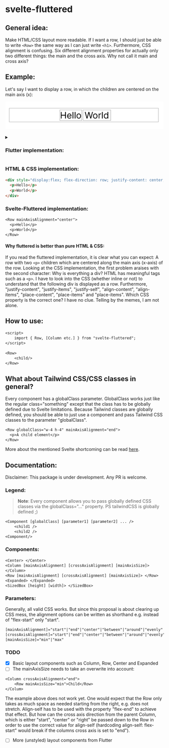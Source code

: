 # svelte-fluttered

## General idea:
Make HTML/CSS layout more readable. If I want a row, I should just be able to write `<Row>` the same way as I can just write `<h1>`. Furthermore, CSS alignment is confusing. Six different alignment properties for actually only two different things: the main and the cross axis. Why not call it main and cross axis?  

## Example:
Let's say I want to display a row, in which the children are centered on the main axis (x): 

![](https://github.com/samuelstroschein/svelte-fluttered/blob/main/row_example.png?raw=true)

<details>
<summary><h3>Flutter implementation:</h3></summary>
<p>
    
```dart
Row(mainAxisAlignment: MainAxisAlignment.center, 
    children: [
        Text('Hello'),
        Text('World'),
    ])
```
Besides the brackets, it is clear what I can expect. A row, whose main axis is centered and which has two children.

</p>
</details>

### HTML & CSS implementation:
```html
<div style="display:flex; flex-direction: row; justify-content: center;">
  <p>Hello</p>
  <p>World</p>
</div>
```

### Svelte-Fluttered implementation:
```svelte
<Row mainAxisAlignment="center">
  <p>Hello</p>
  <p>World</p>
</Row>
```

#### Why fluttered is better than pure HTML & CSS:
    
If you read the fluttered implementation, it is clear what you can expect: A row with two `<p>` children which are centered along the main axis (x-axis) of the row. Looking at the CSS implementation, the first problem araises with the second character: Why is everything a div? HTML has meaningful tags such as a `<p>`. I have to look into the CSS (whether inline or not) to understand that the following div is displayed as a row. Furthermore,  "justify-content", "justify-items", "justify-self", "align-content", "align-items", "place-content", "place-items" and "place-items". Which CSS property is the correct one? I have no clue. Telling by the memes, I am not alone. 

## How to use:
```svelte
<script>
    import { Row, [Column etc.] } from "svelte-fluttered";
</script>

<Row>
    <child/>
</Row>
```
    
## What about Tailwind CSS/CSS classes in general?  
Every component has a globalClass parameter. GlobalClass works just like the regular class="something" except that the class has to be globally defined due to Svelte limitations. Because Tailwind classes are globally defined, you should be able to just use a component and pass Tailwind CSS classes to the parameter "globalClass". 
```svelte
<Row globalClass="w-4 h-4" mainAxisAlignment="end">
  <p>A child element</p>
</Row>
```
More about the mentioned Svelte shortcoming can be read [here](https://github.com/sveltejs/svelte/issues/2870). 

## Documentation:  
Disclaimer: This package is under development. Any PR is welcome.

### Legend: 

> **Note**: Every component allows you to pass globally defined CSS classes via the globalClass="..." property. PS tailwindCSS is globally defined ;)

```svelte
<Component [globalClass] [parameter1] [parameter2] ... />
    <child1 />
    <child2 />
<Component/>  
```

### Components:  
```svelte
<Center> </Center>
<Column [mainAxisAlignment] [crossAxisAlignment] [mainAxisSize]> </Column>  
<Row [mainAxisAlignment] [crossAxisAlignment] [mainAxisSize]> </Row>  
<Expanded> </Expanded>
<SizedBox [height] [width]> </SizedBox>  
```

### Parameters:
Generally, all valid CSS works. But since this proposal is about clearing up CSS mess, the alignment options can be written as shorthand e.g. instead of "flex-start" only "start".  

```svelte
[mainAxisAlignment]="start"|"end"|"center"|"between"|"around"|"evenly"  
[crossAxisAlignment]="start"|"end"|"center"|"between"|"around"|"evenly"
[mainAxisSize]="min"|"max"
```

### TODO

- [x] Basic layout components such as Column, Row, Center and Expanded
- [ ] The mainAxisSize needs to take an overwrite into account:
```svelte
<Column crossAxisAlignment="end">
    <Row mainAxisSize="min">Child</Row>
</Colum>
```
The example above does not work yet. One would expect that the Row only takes as much space as needed starting from the right, e.g. does not stretch. Align-self has to be used with the property "flex-end" to achieve that effect. But how can the cross axis direction from the parent Column, which is either "start", "center" or "right" be passed down to the Row in order to use the correct value for align-self (hardcoding align-self: flex-start" would break if the columns cross axis is set to "end").
- [ ] More (unstyled) layout components from Flutter
